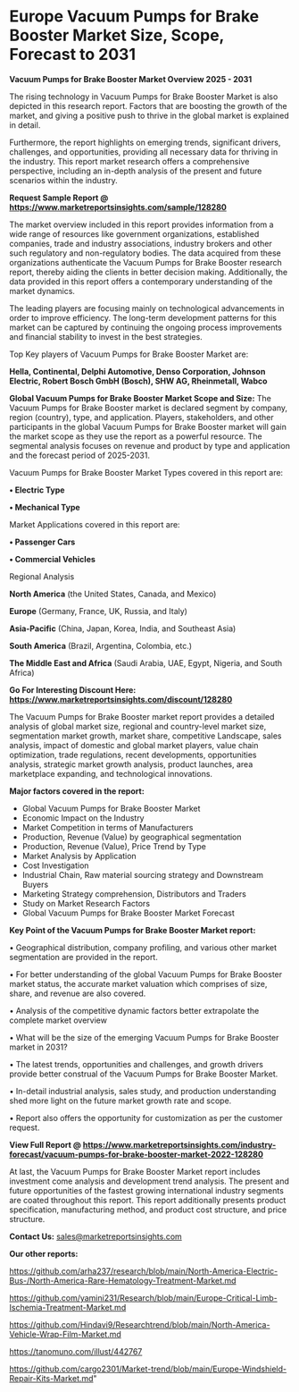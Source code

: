 # Europe Vacuum Pumps for Brake Booster Market Size, Scope, Forecast to 2031

<Strong> Vacuum Pumps for Brake Booster Market Overview 2025 - 2031</strong>

The rising technology in Vacuum Pumps for Brake Booster Market is also depicted in this research report. Factors that are boosting the growth of the market, and giving a positive push to thrive in the global market is explained in detail.

Furthermore, the report highlights on emerging trends, significant drivers, challenges, and opportunities, providing all necessary data for thriving in the industry. This report market research offers a comprehensive perspective, including an in-depth analysis of the present and future scenarios within the industry.

<strong>Request Sample Report @ <a href=https://www.marketreportsinsights.com/sample/128280>https://www.marketreportsinsights.com/sample/128280</a></strong>

The market overview included in this report provides information from a wide range of resources like government organizations, established companies, trade and industry associations, industry brokers and other such regulatory and non-regulatory bodies. The data acquired from these organizations authenticate the Vacuum Pumps for Brake Booster research report, thereby aiding the clients in better decision making. Additionally, the data provided in this report offers a contemporary understanding of the market dynamics.

The leading players are focusing mainly on technological advancements in order to improve efficiency. The long-term development patterns for this market can be captured by continuing the ongoing process improvements and financial stability to invest in the best strategies.

Top Key players of Vacuum Pumps for Brake Booster Market are:

<strong>Hella, Continental, Delphi Automotive, Denso Corporation, Johnson Electric, Robert Bosch GmbH (Bosch), SHW AG, Rheinmetall, Wabco</strong>

<strong><b>Global Vacuum Pumps for Brake Booster Market Scope and Size:</b></strong>
The Vacuum Pumps for Brake Booster market is declared segment by company, region (country), type, and application. Players, stakeholders, and other participants in the global Vacuum Pumps for Brake Booster market will gain the market scope as they use the report as a powerful resource. The segmental analysis focuses on revenue and product by type and application and the forecast period of 2025-2031.

Vacuum Pumps for Brake Booster Market Types covered in this report are:

<strong>• Electric Type

• Mechanical Type</strong>

Market Applications covered in this report are:

<strong>• Passenger Cars

• Commercial Vehicles</strong> 

Regional Analysis

<strong>North America</strong> (the United States, Canada, and Mexico)

<strong>Europe</strong> (Germany, France, UK, Russia, and Italy)

<strong>Asia-Pacific</strong> (China, Japan, Korea, India, and Southeast Asia)

<strong>South America</strong> (Brazil, Argentina, Colombia, etc.)

<strong>The Middle East and Africa</strong> (Saudi Arabia, UAE, Egypt, Nigeria, and South Africa)

<strong>Go For Interesting Discount Here: <a href=https://www.marketreportsinsights.com/discount/128280>https://www.marketreportsinsights.com/discount/128280</a></strong>

The Vacuum Pumps for Brake Booster market report provides a detailed analysis of global market size, regional and country-level market size, segmentation market growth, market share, competitive Landscape, sales analysis, impact of domestic and global market players, value chain optimization, trade regulations, recent developments, opportunities analysis, strategic market growth analysis, product launches, area marketplace expanding, and technological innovations.

<strong><b>Major factors covered in the report:</b></strong>
<ul>
  <li>Global Vacuum Pumps for Brake Booster Market </li>
  <li>Economic Impact on the Industry</li>
  <li>Market Competition in terms of Manufacturers</li>
  <li>Production, Revenue (Value) by geographical segmentation</li>
  <li>Production, Revenue (Value), Price Trend by Type</li>
  <li>Market Analysis by Application</li>
  <li>Cost Investigation</li>
  <li>Industrial Chain, Raw material sourcing strategy and Downstream Buyers</li>
  <li>Marketing Strategy comprehension, Distributors and Traders</li>
  <li>Study on Market Research Factors</li>
  <li>Global Vacuum Pumps for Brake Booster Market Forecast</li>
</ul>

<strong><b>Key Point of the Vacuum Pumps for Brake Booster Market report:</b></strong>

• Geographical distribution, company profiling, and various other market segmentation are provided in the report.

• For better understanding of the global Vacuum Pumps for Brake Booster market status, the accurate market valuation which comprises of size, share, and revenue are also covered.

• Analysis of the competitive dynamic factors better extrapolate the complete market overview

• What will be the size of the emerging Vacuum Pumps for Brake Booster market in 2031?

• The latest trends, opportunities and challenges, and growth drivers provide better construal of the Vacuum Pumps for Brake Booster Market.

• In-detail industrial analysis, sales study, and production understanding shed more light on the future market growth rate and scope.

• Report also offers the opportunity for customization as per the customer request.

<strong><b>View Full Report @ <a href=https://www.marketreportsinsights.com/industry-forecast/vacuum-pumps-for-brake-booster-market-2022-128280>https://www.marketreportsinsights.com/industry-forecast/vacuum-pumps-for-brake-booster-market-2022-128280</a></b></strong>


At last, the Vacuum Pumps for Brake Booster Market report includes investment come analysis and development trend analysis. The present and future opportunities of the fastest growing international industry segments are coated throughout this report. This report additionally presents product specification, manufacturing method, and product cost structure, and price structure.

<strong>Contact Us:</strong>
sales@marketreportsinsights.com

<strong>Our other reports:</strong>

<a href=https://github.com/arha237/research/blob/main/North-America-Electric-Bus-/North-America-Rare-Hematology-Treatment-Market.md>https://github.com/arha237/research/blob/main/North-America-Electric-Bus-/North-America-Rare-Hematology-Treatment-Market.md</a>

<a href=https://github.com/yamini231/Research/blob/main/Europe-Critical-Limb-Ischemia-Treatment-Market.md>https://github.com/yamini231/Research/blob/main/Europe-Critical-Limb-Ischemia-Treatment-Market.md</a>

<a href=https://github.com/Hindavi9/Researchtrend/blob/main/North-America-Vehicle-Wrap-Film-Market.md>https://github.com/Hindavi9/Researchtrend/blob/main/North-America-Vehicle-Wrap-Film-Market.md</a>

<a href=https://tanomuno.com/illust/442767>https://tanomuno.com/illust/442767</a>

<a href=https://github.com/cargo2301/Market-trend/blob/main/Europe-Windshield-Repair-Kits-Market.md>https://github.com/cargo2301/Market-trend/blob/main/Europe-Windshield-Repair-Kits-Market.md</a>"
